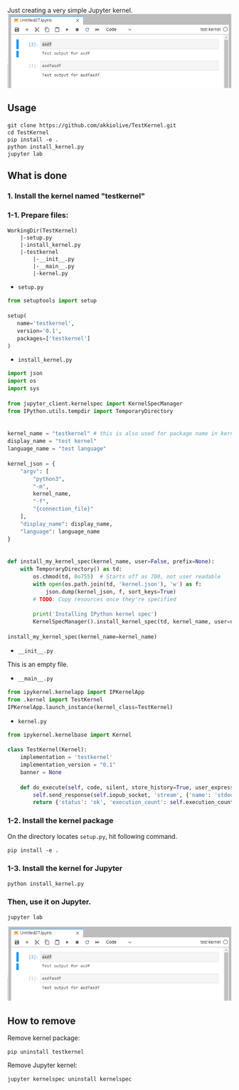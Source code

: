 
Just creating a very simple Jupyter kernel.
![](very_simple.png)

## Usage
```
git clone https://github.com/akkiolive/TestKernel.git
cd TestKernel
pip install -e .
python install_kernel.py
jupyter lab
```

## What is done
### 1. Install the kernel named "testkernel"
### 1-1. Prepare files:
```
WorkingDir(TestKernel)
    |-setup.py
    |-install_kernel.py
    |-testkernel
        |-__init__.py
        |-__main__.py
        |-kernel.py
```

- `setup.py`
```python
from setuptools import setup

setup(
   name='testkernel',
   version='0.1',
   packages=['testkernel']
)
```
- `install_kernel.py`
```python
import json
import os
import sys

from jupyter_client.kernelspec import KernelSpecManager
from IPython.utils.tempdir import TemporaryDirectory


kernel_name = "testkernel" # this is also used for package name in kernel_json
display_name = "test kernel"
language_name = "test language"

kernel_json = {
    "argv": [
        "python3",
        "-m",
        kernel_name,
        "-f",
        "{connection_file}"
    ],
    "display_name": display_name,
    "language": language_name
}


def install_my_kernel_spec(kernel_name, user=False, prefix=None):
    with TemporaryDirectory() as td:
        os.chmod(td, 0o755)  # Starts off as 700, not user readable
        with open(os.path.join(td, 'kernel.json'), 'w') as f:
            json.dump(kernel_json, f, sort_keys=True)
        # TODO: Copy resources once they're specified

        print('Installing IPython kernel spec')
        KernelSpecManager().install_kernel_spec(td, kernel_name, user=user, prefix=prefix)
        
install_my_kernel_spec(kernel_name=kernel_name)
```


- `__init__.py`

This is an empty file.


- `__main__.py`
```python
from ipykernel.kernelapp import IPKernelApp
from .kernel import TestKernel
IPKernelApp.launch_instance(kernel_class=TestKernel)
```

- `kernel.py`
```python
from ipykernel.kernelbase import Kernel

class TestKernel(Kernel):
    implementation = 'testkernel'
    implementation_version = "0.1"
    banner = None
    
    def do_execute(self, code, silent, store_history=True, user_expressions=None, allow_stdin=True):
        self.send_response(self.iopub_socket, 'stream', {'name': 'stdout', 'text': f'Test output for {code}'})
        return {'status': 'ok', 'execution_count': self.execution_count, 'payload': [], 'user_expressions': {}}
```

### 1-2. Install the kernel package
On the directory locates `setup.py`, hit following command.
```
pip install -e .
```

### 1-3. Install the kernel for Jupyter
```
python install_kernel.py
```

### Then, use it on Jupyter.
```
jupyter lab
```

![](very_simple.png)


## How to remove
Remove kernel package:
```
pip uninstall testkernel
```
Remove Jupyter kernel:
```
jupyter kernelspec uninstall kernelspec
```
